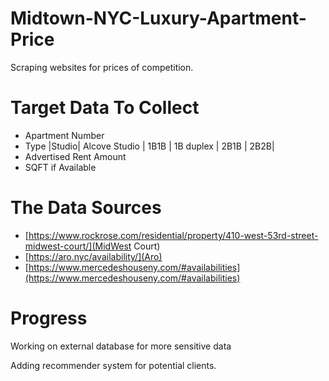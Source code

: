 # Midtown-NYC-Luxury-Apartment-Price
Scraping websites for prices of competition. 

# Target Data To Collect
- Apartment Number
- Type |Studio| Alcove Studio | 1B1B | 1B duplex | 2B1B | 2B2B|
- Advertised Rent Amount
- SQFT if Available
# The Data Sources
- [https://www.rockrose.com/residential/property/410-west-53rd-street-midwest-court/](MidWest Court)
- [https://aro.nyc/availability/](Aro)
- [https://www.mercedeshouseny.com/#availabilities](https://www.mercedeshouseny.com/#availabilities)

# Progress
Working on external database for more sensitive data

Adding recommender system for potential clients.
